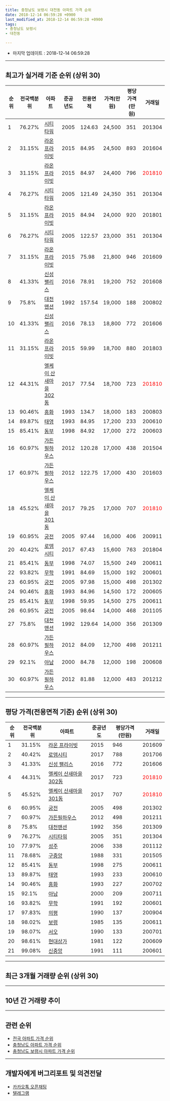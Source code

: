 ```yaml
---
title: 충청남도 보령시 대천동 아파트 가격 순위
date: 2018-12-14 06:59:28 +0900
last_modified_at: 2018-12-14 06:59:28 +0900
tags:
- 충청남도 보령시
- 대천동

---
```


* 마지막 업데이트 : 2018-12-14 06:59:28

---

## 최고가 실거래 기준 순위 (상위 30)


|순위|전국백분위|아파트|준공년도|전용면적|가격(만원)|평당가격(만원)|거래일|
|---|---|---|---|---|---|---|---|
|1|76.27%|[시티타워](https://search.naver.com/search.naver?query=%EC%B6%A9%EC%B2%AD%EB%82%A8%EB%8F%84+%EB%B3%B4%EB%A0%B9%EC%8B%9C+%EB%8C%80%EC%B2%9C%EB%8F%99+%EC%8B%9C%ED%8B%B0%ED%83%80%EC%9B%8C)|2005|124.63|24,500|351|201304|
|2|31.15%|[라온 프라이빗](https://search.naver.com/search.naver?query=%EC%B6%A9%EC%B2%AD%EB%82%A8%EB%8F%84+%EB%B3%B4%EB%A0%B9%EC%8B%9C+%EB%8C%80%EC%B2%9C%EB%8F%99+%EB%9D%BC%EC%98%A8+%ED%94%84%EB%9D%BC%EC%9D%B4%EB%B9%97)|2015|84.95|24,500|893|201604|
|3|31.15%|[라온 프라이빗](https://search.naver.com/search.naver?query=%EC%B6%A9%EC%B2%AD%EB%82%A8%EB%8F%84+%EB%B3%B4%EB%A0%B9%EC%8B%9C+%EB%8C%80%EC%B2%9C%EB%8F%99+%EB%9D%BC%EC%98%A8+%ED%94%84%EB%9D%BC%EC%9D%B4%EB%B9%97)|2015|84.97|24,400|796|<span style="color:red">201810</span>|
|4|76.27%|[시티타워](https://search.naver.com/search.naver?query=%EC%B6%A9%EC%B2%AD%EB%82%A8%EB%8F%84+%EB%B3%B4%EB%A0%B9%EC%8B%9C+%EB%8C%80%EC%B2%9C%EB%8F%99+%EC%8B%9C%ED%8B%B0%ED%83%80%EC%9B%8C)|2005|121.49|24,350|351|201304|
|5|31.15%|[라온 프라이빗](https://search.naver.com/search.naver?query=%EC%B6%A9%EC%B2%AD%EB%82%A8%EB%8F%84+%EB%B3%B4%EB%A0%B9%EC%8B%9C+%EB%8C%80%EC%B2%9C%EB%8F%99+%EB%9D%BC%EC%98%A8+%ED%94%84%EB%9D%BC%EC%9D%B4%EB%B9%97)|2015|84.94|24,000|920|201801|
|6|76.27%|[시티타워](https://search.naver.com/search.naver?query=%EC%B6%A9%EC%B2%AD%EB%82%A8%EB%8F%84+%EB%B3%B4%EB%A0%B9%EC%8B%9C+%EB%8C%80%EC%B2%9C%EB%8F%99+%EC%8B%9C%ED%8B%B0%ED%83%80%EC%9B%8C)|2005|122.57|23,000|351|201304|
|7|31.15%|[라온 프라이빗](https://search.naver.com/search.naver?query=%EC%B6%A9%EC%B2%AD%EB%82%A8%EB%8F%84+%EB%B3%B4%EB%A0%B9%EC%8B%9C+%EB%8C%80%EC%B2%9C%EB%8F%99+%EB%9D%BC%EC%98%A8+%ED%94%84%EB%9D%BC%EC%9D%B4%EB%B9%97)|2015|75.98|21,800|946|201609|
|8|41.33%|[신성 팰리스](https://search.naver.com/search.naver?query=%EC%B6%A9%EC%B2%AD%EB%82%A8%EB%8F%84+%EB%B3%B4%EB%A0%B9%EC%8B%9C+%EB%8C%80%EC%B2%9C%EB%8F%99+%EC%8B%A0%EC%84%B1+%ED%8C%B0%EB%A6%AC%EC%8A%A4)|2016|78.91|19,200|752|201608|
|9|75.8%|[대천맨션](https://search.naver.com/search.naver?query=%EC%B6%A9%EC%B2%AD%EB%82%A8%EB%8F%84+%EB%B3%B4%EB%A0%B9%EC%8B%9C+%EB%8C%80%EC%B2%9C%EB%8F%99+%EB%8C%80%EC%B2%9C%EB%A7%A8%EC%85%98)|1992|157.54|19,000|188|200802|
|10|41.33%|[신성 팰리스](https://search.naver.com/search.naver?query=%EC%B6%A9%EC%B2%AD%EB%82%A8%EB%8F%84+%EB%B3%B4%EB%A0%B9%EC%8B%9C+%EB%8C%80%EC%B2%9C%EB%8F%99+%EC%8B%A0%EC%84%B1+%ED%8C%B0%EB%A6%AC%EC%8A%A4)|2016|78.13|18,800|772|201606|
|11|31.15%|[라온 프라이빗](https://search.naver.com/search.naver?query=%EC%B6%A9%EC%B2%AD%EB%82%A8%EB%8F%84+%EB%B3%B4%EB%A0%B9%EC%8B%9C+%EB%8C%80%EC%B2%9C%EB%8F%99+%EB%9D%BC%EC%98%A8+%ED%94%84%EB%9D%BC%EC%9D%B4%EB%B9%97)|2015|59.99|18,700|880|201803|
|12|44.31%|[엘케이 산새마을 302동](https://search.naver.com/search.naver?query=%EC%B6%A9%EC%B2%AD%EB%82%A8%EB%8F%84+%EB%B3%B4%EB%A0%B9%EC%8B%9C+%EB%8C%80%EC%B2%9C%EB%8F%99+%EC%97%98%EC%BC%80%EC%9D%B4+%EC%82%B0%EC%83%88%EB%A7%88%EC%9D%84+302%EB%8F%99)|2017|77.54|18,700|723|<span style="color:red">201810</span>|
|13|90.46%|[흥화](https://search.naver.com/search.naver?query=%EC%B6%A9%EC%B2%AD%EB%82%A8%EB%8F%84+%EB%B3%B4%EB%A0%B9%EC%8B%9C+%EB%8C%80%EC%B2%9C%EB%8F%99+%ED%9D%A5%ED%99%94)|1993|134.7|18,000|183|200803|
|14|89.87%|[태영](https://search.naver.com/search.naver?query=%EC%B6%A9%EC%B2%AD%EB%82%A8%EB%8F%84+%EB%B3%B4%EB%A0%B9%EC%8B%9C+%EB%8C%80%EC%B2%9C%EB%8F%99+%ED%83%9C%EC%98%81)|1993|84.95|17,200|233|200610|
|15|85.41%|[동부](https://search.naver.com/search.naver?query=%EC%B6%A9%EC%B2%AD%EB%82%A8%EB%8F%84+%EB%B3%B4%EB%A0%B9%EC%8B%9C+%EB%8C%80%EC%B2%9C%EB%8F%99+%EB%8F%99%EB%B6%80)|1998|84.92|17,000|272|200603|
|16|60.97%|[가든필하우스](https://search.naver.com/search.naver?query=%EC%B6%A9%EC%B2%AD%EB%82%A8%EB%8F%84+%EB%B3%B4%EB%A0%B9%EC%8B%9C+%EB%8C%80%EC%B2%9C%EB%8F%99+%EA%B0%80%EB%93%A0%ED%95%84%ED%95%98%EC%9A%B0%EC%8A%A4)|2012|120.28|17,000|438|201504|
|17|60.97%|[가든필하우스](https://search.naver.com/search.naver?query=%EC%B6%A9%EC%B2%AD%EB%82%A8%EB%8F%84+%EB%B3%B4%EB%A0%B9%EC%8B%9C+%EB%8C%80%EC%B2%9C%EB%8F%99+%EA%B0%80%EB%93%A0%ED%95%84%ED%95%98%EC%9A%B0%EC%8A%A4)|2012|122.75|17,000|430|201603|
|18|45.52%|[엘케이 산새마을 301동](https://search.naver.com/search.naver?query=%EC%B6%A9%EC%B2%AD%EB%82%A8%EB%8F%84+%EB%B3%B4%EB%A0%B9%EC%8B%9C+%EB%8C%80%EC%B2%9C%EB%8F%99+%EC%97%98%EC%BC%80%EC%9D%B4+%EC%82%B0%EC%83%88%EB%A7%88%EC%9D%84+301%EB%8F%99)|2017|79.25|17,000|707|<span style="color:red">201810</span>|
|19|60.95%|[궁전](https://search.naver.com/search.naver?query=%EC%B6%A9%EC%B2%AD%EB%82%A8%EB%8F%84+%EB%B3%B4%EB%A0%B9%EC%8B%9C+%EB%8C%80%EC%B2%9C%EB%8F%99+%EA%B6%81%EC%A0%84)|2005|97.44|16,000|406|200911|
|20|40.42%|[로뎀시티](https://search.naver.com/search.naver?query=%EC%B6%A9%EC%B2%AD%EB%82%A8%EB%8F%84+%EB%B3%B4%EB%A0%B9%EC%8B%9C+%EB%8C%80%EC%B2%9C%EB%8F%99+%EB%A1%9C%EB%8E%80%EC%8B%9C%ED%8B%B0)|2017|67.43|15,600|763|201804|
|21|85.41%|[동부](https://search.naver.com/search.naver?query=%EC%B6%A9%EC%B2%AD%EB%82%A8%EB%8F%84+%EB%B3%B4%EB%A0%B9%EC%8B%9C+%EB%8C%80%EC%B2%9C%EB%8F%99+%EB%8F%99%EB%B6%80)|1998|74.07|15,500|249|200611|
|22|93.82%|[무학](https://search.naver.com/search.naver?query=%EC%B6%A9%EC%B2%AD%EB%82%A8%EB%8F%84+%EB%B3%B4%EB%A0%B9%EC%8B%9C+%EB%8C%80%EC%B2%9C%EB%8F%99+%EB%AC%B4%ED%95%99)|1991|84.69|15,000|192|200601|
|23|60.95%|[궁전](https://search.naver.com/search.naver?query=%EC%B6%A9%EC%B2%AD%EB%82%A8%EB%8F%84+%EB%B3%B4%EB%A0%B9%EC%8B%9C+%EB%8C%80%EC%B2%9C%EB%8F%99+%EA%B6%81%EC%A0%84)|2005|97.98|15,000|498|201302|
|24|90.46%|[흥화](https://search.naver.com/search.naver?query=%EC%B6%A9%EC%B2%AD%EB%82%A8%EB%8F%84+%EB%B3%B4%EB%A0%B9%EC%8B%9C+%EB%8C%80%EC%B2%9C%EB%8F%99+%ED%9D%A5%ED%99%94)|1993|84.96|14,500|172|200605|
|25|85.41%|[동부](https://search.naver.com/search.naver?query=%EC%B6%A9%EC%B2%AD%EB%82%A8%EB%8F%84+%EB%B3%B4%EB%A0%B9%EC%8B%9C+%EB%8C%80%EC%B2%9C%EB%8F%99+%EB%8F%99%EB%B6%80)|1998|59.95|14,500|275|200611|
|26|60.95%|[궁전](https://search.naver.com/search.naver?query=%EC%B6%A9%EC%B2%AD%EB%82%A8%EB%8F%84+%EB%B3%B4%EB%A0%B9%EC%8B%9C+%EB%8C%80%EC%B2%9C%EB%8F%99+%EA%B6%81%EC%A0%84)|2005|98.64|14,000|468|201105|
|27|75.8%|[대천맨션](https://search.naver.com/search.naver?query=%EC%B6%A9%EC%B2%AD%EB%82%A8%EB%8F%84+%EB%B3%B4%EB%A0%B9%EC%8B%9C+%EB%8C%80%EC%B2%9C%EB%8F%99+%EB%8C%80%EC%B2%9C%EB%A7%A8%EC%85%98)|1992|129.64|14,000|356|201309|
|28|60.97%|[가든필하우스](https://search.naver.com/search.naver?query=%EC%B6%A9%EC%B2%AD%EB%82%A8%EB%8F%84+%EB%B3%B4%EB%A0%B9%EC%8B%9C+%EB%8C%80%EC%B2%9C%EB%8F%99+%EA%B0%80%EB%93%A0%ED%95%84%ED%95%98%EC%9A%B0%EC%8A%A4)|2012|84.09|12,700|498|201211|
|29|92.1%|[아남](https://search.naver.com/search.naver?query=%EC%B6%A9%EC%B2%AD%EB%82%A8%EB%8F%84+%EB%B3%B4%EB%A0%B9%EC%8B%9C+%EB%8C%80%EC%B2%9C%EB%8F%99+%EC%95%84%EB%82%A8)|2000|84.78|12,000|198|200608|
|30|60.97%|[가든필하우스](https://search.naver.com/search.naver?query=%EC%B6%A9%EC%B2%AD%EB%82%A8%EB%8F%84+%EB%B3%B4%EB%A0%B9%EC%8B%9C+%EB%8C%80%EC%B2%9C%EB%8F%99+%EA%B0%80%EB%93%A0%ED%95%84%ED%95%98%EC%9A%B0%EC%8A%A4)|2012|81.88|12,000|483|201212|


---

## 평당 가격(전용면적 기준) 순위 (상위 30)


|순위|전국백분위|아파트|준공년도|평당가격(만원)|거래일|
|---|---|---|---|---|---|
|1|31.15%|[라온 프라이빗](https://search.naver.com/search.naver?query=%EC%B6%A9%EC%B2%AD%EB%82%A8%EB%8F%84+%EB%B3%B4%EB%A0%B9%EC%8B%9C+%EB%8C%80%EC%B2%9C%EB%8F%99+%EB%9D%BC%EC%98%A8+%ED%94%84%EB%9D%BC%EC%9D%B4%EB%B9%97)|2015|946|201609|
|2|40.42%|[로뎀시티](https://search.naver.com/search.naver?query=%EC%B6%A9%EC%B2%AD%EB%82%A8%EB%8F%84+%EB%B3%B4%EB%A0%B9%EC%8B%9C+%EB%8C%80%EC%B2%9C%EB%8F%99+%EB%A1%9C%EB%8E%80%EC%8B%9C%ED%8B%B0)|2017|788|201706|
|3|41.33%|[신성 팰리스](https://search.naver.com/search.naver?query=%EC%B6%A9%EC%B2%AD%EB%82%A8%EB%8F%84+%EB%B3%B4%EB%A0%B9%EC%8B%9C+%EB%8C%80%EC%B2%9C%EB%8F%99+%EC%8B%A0%EC%84%B1+%ED%8C%B0%EB%A6%AC%EC%8A%A4)|2016|772|201606|
|4|44.31%|[엘케이 산새마을 302동](https://search.naver.com/search.naver?query=%EC%B6%A9%EC%B2%AD%EB%82%A8%EB%8F%84+%EB%B3%B4%EB%A0%B9%EC%8B%9C+%EB%8C%80%EC%B2%9C%EB%8F%99+%EC%97%98%EC%BC%80%EC%9D%B4+%EC%82%B0%EC%83%88%EB%A7%88%EC%9D%84+302%EB%8F%99)|2017|723|<span style="color:red">201810</span>|
|5|45.52%|[엘케이 산새마을 301동](https://search.naver.com/search.naver?query=%EC%B6%A9%EC%B2%AD%EB%82%A8%EB%8F%84+%EB%B3%B4%EB%A0%B9%EC%8B%9C+%EB%8C%80%EC%B2%9C%EB%8F%99+%EC%97%98%EC%BC%80%EC%9D%B4+%EC%82%B0%EC%83%88%EB%A7%88%EC%9D%84+301%EB%8F%99)|2017|707|<span style="color:red">201810</span>|
|6|60.95%|[궁전](https://search.naver.com/search.naver?query=%EC%B6%A9%EC%B2%AD%EB%82%A8%EB%8F%84+%EB%B3%B4%EB%A0%B9%EC%8B%9C+%EB%8C%80%EC%B2%9C%EB%8F%99+%EA%B6%81%EC%A0%84)|2005|498|201302|
|7|60.97%|[가든필하우스](https://search.naver.com/search.naver?query=%EC%B6%A9%EC%B2%AD%EB%82%A8%EB%8F%84+%EB%B3%B4%EB%A0%B9%EC%8B%9C+%EB%8C%80%EC%B2%9C%EB%8F%99+%EA%B0%80%EB%93%A0%ED%95%84%ED%95%98%EC%9A%B0%EC%8A%A4)|2012|498|201211|
|8|75.8%|[대천맨션](https://search.naver.com/search.naver?query=%EC%B6%A9%EC%B2%AD%EB%82%A8%EB%8F%84+%EB%B3%B4%EB%A0%B9%EC%8B%9C+%EB%8C%80%EC%B2%9C%EB%8F%99+%EB%8C%80%EC%B2%9C%EB%A7%A8%EC%85%98)|1992|356|201309|
|9|76.27%|[시티타워](https://search.naver.com/search.naver?query=%EC%B6%A9%EC%B2%AD%EB%82%A8%EB%8F%84+%EB%B3%B4%EB%A0%B9%EC%8B%9C+%EB%8C%80%EC%B2%9C%EB%8F%99+%EC%8B%9C%ED%8B%B0%ED%83%80%EC%9B%8C)|2005|351|201304|
|10|77.97%|[성주](https://search.naver.com/search.naver?query=%EC%B6%A9%EC%B2%AD%EB%82%A8%EB%8F%84+%EB%B3%B4%EB%A0%B9%EC%8B%9C+%EB%8C%80%EC%B2%9C%EB%8F%99+%EC%84%B1%EC%A3%BC)|2006|338|201112|
|11|78.68%|[구중앙](https://search.naver.com/search.naver?query=%EC%B6%A9%EC%B2%AD%EB%82%A8%EB%8F%84+%EB%B3%B4%EB%A0%B9%EC%8B%9C+%EB%8C%80%EC%B2%9C%EB%8F%99+%EA%B5%AC%EC%A4%91%EC%95%99)|1988|331|201505|
|12|85.41%|[동부](https://search.naver.com/search.naver?query=%EC%B6%A9%EC%B2%AD%EB%82%A8%EB%8F%84+%EB%B3%B4%EB%A0%B9%EC%8B%9C+%EB%8C%80%EC%B2%9C%EB%8F%99+%EB%8F%99%EB%B6%80)|1998|275|200611|
|13|89.87%|[태영](https://search.naver.com/search.naver?query=%EC%B6%A9%EC%B2%AD%EB%82%A8%EB%8F%84+%EB%B3%B4%EB%A0%B9%EC%8B%9C+%EB%8C%80%EC%B2%9C%EB%8F%99+%ED%83%9C%EC%98%81)|1993|233|200610|
|14|90.46%|[흥화](https://search.naver.com/search.naver?query=%EC%B6%A9%EC%B2%AD%EB%82%A8%EB%8F%84+%EB%B3%B4%EB%A0%B9%EC%8B%9C+%EB%8C%80%EC%B2%9C%EB%8F%99+%ED%9D%A5%ED%99%94)|1993|227|200702|
|15|92.1%|[아남](https://search.naver.com/search.naver?query=%EC%B6%A9%EC%B2%AD%EB%82%A8%EB%8F%84+%EB%B3%B4%EB%A0%B9%EC%8B%9C+%EB%8C%80%EC%B2%9C%EB%8F%99+%EC%95%84%EB%82%A8)|2000|209|200711|
|16|93.82%|[무학](https://search.naver.com/search.naver?query=%EC%B6%A9%EC%B2%AD%EB%82%A8%EB%8F%84+%EB%B3%B4%EB%A0%B9%EC%8B%9C+%EB%8C%80%EC%B2%9C%EB%8F%99+%EB%AC%B4%ED%95%99)|1991|192|200601|
|17|97.83%|[의평](https://search.naver.com/search.naver?query=%EC%B6%A9%EC%B2%AD%EB%82%A8%EB%8F%84+%EB%B3%B4%EB%A0%B9%EC%8B%9C+%EB%8C%80%EC%B2%9C%EB%8F%99+%EC%9D%98%ED%8F%89)|1990|137|200904|
|18|98.02%|[보령](https://search.naver.com/search.naver?query=%EC%B6%A9%EC%B2%AD%EB%82%A8%EB%8F%84+%EB%B3%B4%EB%A0%B9%EC%8B%9C+%EB%8C%80%EC%B2%9C%EB%8F%99+%EB%B3%B4%EB%A0%B9)|1985|135|200611|
|19|98.07%|[서오](https://search.naver.com/search.naver?query=%EC%B6%A9%EC%B2%AD%EB%82%A8%EB%8F%84+%EB%B3%B4%EB%A0%B9%EC%8B%9C+%EB%8C%80%EC%B2%9C%EB%8F%99+%EC%84%9C%EC%98%A4)|1990|133|200701|
|20|98.61%|[현대상가](https://search.naver.com/search.naver?query=%EC%B6%A9%EC%B2%AD%EB%82%A8%EB%8F%84+%EB%B3%B4%EB%A0%B9%EC%8B%9C+%EB%8C%80%EC%B2%9C%EB%8F%99+%ED%98%84%EB%8C%80%EC%83%81%EA%B0%80)|1981|122|200609|
|21|99.08%|[신중앙](https://search.naver.com/search.naver?query=%EC%B6%A9%EC%B2%AD%EB%82%A8%EB%8F%84+%EB%B3%B4%EB%A0%B9%EC%8B%9C+%EB%8C%80%EC%B2%9C%EB%8F%99+%EC%8B%A0%EC%A4%91%EC%95%99)|1991|111|200601|


---

## 최근 3개월 거래량 순위 (상위 30)


<div style="width:100%;">
    <canvas id="deal_count_ranking" height="250"></canvas>
</div>


<script>
new Chart(document.getElementById("deal_count_ranking"), {
    type: 'horizontalBar',
    data: {
        labels: ['엘케이 산새마을 301동', '흥화', '엘케이 산새마을 302동', '동부', '태영', '구중앙', '신중앙', '시티타워', '라온 프라이빗'],
        datasets: [{
            label: '실거래 수',
            data: [6, 4, 4, 2, 2, 2, 1, 1, 1],
            borderColor: "rgba(255, 0, 128, 1)",
            backgroundColor: "rgba(255, 0, 128, 0.5)",
            fill: false,
        }]
    },
    options: {
        responsive: true,
        title: {
            display: true,
            text: '최근 3개월 거래량 순위'
        },
        tooltips: {
            mode: 'index',
            intersect: false,
            callbacks: {
                title: function(tooltipItems, data) {
                    return "실거래 수:";
                },
                label: function(tooltipItem, data) {
                    return data.labels[tooltipItem.index] + ": " + tooltipItem.xLabel;
                }
            }
        },
        hover: {
            mode: 'nearest',
            intersect: true
        },
        scales: {
            xAxes: [{
                display: true,
                scaleLabel: {
                    display: true,
                    labelString: '실거래 수'
                },
                ticks: {
                    suggestedMin: 0,
                }
            }],
            yAxes: [{
                display: true,
                ticks: {
                    autoSkip: false,
                    callback: function(value, index, values) {
                        if (value.length > 15)
                            return value.substr(0, 13) + "...";
                        else
                            return value;
                    }
                },
                scaleLabel: {
                    display: false,
                }
            }]
        }
    }
});

</script>


---

## 10년 간 거래량 추이


<div style="width:100%;">
    <canvas id="deal_progress" height="250"></canvas>
</div>

<script>
new Chart(document.getElementById("deal_progress"), {
    type: 'line',
    data: {
        labels: ['200812','200901','200902','200903','200904','200905','200906','200907','200908','200909','200910','200911','200912','201001','201002','201003','201004','201005','201006','201007','201008','201009','201010','201011','201012','201101','201102','201103','201104','201105','201106','201107','201108','201109','201110','201111','201112','201201','201202','201203','201204','201205','201206','201207','201208','201209','201210','201211','201212','201301','201302','201303','201304','201305','201306','201307','201308','201309','201310','201311','201312','201401','201402','201403','201404','201405','201406','201407','201408','201409','201410','201411','201412','201501','201502','201503','201504','201505','201506','201507','201508','201509','201510','201511','201512','201601','201602','201603','201604','201605','201606','201607','201608','201609','201610','201611','201612','201701','201702','201703','201704','201705','201706','201707','201708','201709','201710','201711','201712','201801','201802','201803','201804','201805','201806','201807','201808','201809','201810','201811','201812'],
        datasets: [{
            label: '실거래 수',
            pointRadius: 1,
            data: [5, 12, 11, 8, 8, 9, 6, 7, 9, 11, 7, 13, 7, 8, 9, 12, 14, 7, 15, 8, 8, 10, 17, 7, 8, 10, 9, 19, 14, 13, 14, 14, 10, 9, 11, 8, 6, 4, 8, 12, 6, 8, 6, 9, 5, 8, 13, 6, 15, 3, 13, 13, 31, 26, 9, 11, 10, 11, 6, 10, 4, 9, 13, 8, 4, 10, 6, 15, 6, 9, 7, 5, 13, 8, 6, 11, 16, 19, 15, 5, 5, 12, 6, 3, 2, 1, 8, 22, 13, 7, 6, 6, 8, 10, 8, 4, 7, 3, 3, 5, 10, 12, 6, 10, 9, 11, 8, 10, 6, 4, 6, 9, 10, 9, 6, 8, 9, 7, 20, 3, 0],
            borderColor: "rgba(255, 201, 14, 1)",
            backgroundColor: "rgba(255, 201, 14, 0.5)",
            fill: true,
        }]
    },
    options: {
        responsive: true,
        title: {
            display: true,
            text: '10년간 거래량 추이'
        },
        tooltips: {
            mode: 'index',
            intersect: false,
        },
        hover: {
            mode: 'nearest',
            intersect: true
        },
        scales: {
            xAxes: [{
                display: true,
                scaleLabel: {
                    display: true,
                    labelString: '년/월'
                }
            }],
            yAxes: [{
                display: true,
                ticks: {
                    suggestedMin: 0,
                },
                scaleLabel: {
                    display: true,
                    labelString: '실거래 수'
                }
            }]
        }
    }
});

</script>


---

## 관련 순위

- [전국 아파트 가격 순위](https://inasie.github.io/apt-ranking/전국)
- [충청남도 아파트 가격 순위](https://inasie.github.io/apt-ranking/충청남도)
- [충청남도 보령시 아파트 가격 순위](https://inasie.github.io/apt-ranking/충청남도-보령시)


---

## 개발자에게 버그리포트 및 의견전달

- [카카오톡 오픈채팅](https://open.kakao.com/o/gLJUAP4)
- [텔레그램](https://t.me/inasie)

